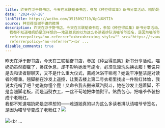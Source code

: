 ```yaml
---
title: 昨天在浮于野书店，今天在三联韬奋书店，参加《种豆得瓜集》新书分享活动。喵奶奶虽然脚崴了，卧床休息，却不影响她发号施令，必须洗澡洗头换衣服！我说只是去和...
date: '2024-07-28'
linkTitle: https://weibo.com/3515092710/OpGUX9TIh
source: 种豆得瓜谢不谦的微博
description: 昨天在浮于野书店，今天在三联韬奋书店，参加《种豆得瓜集》新书分享活动。喵奶奶虽然脚崴了，卧床休息，却不影响她发号施令，必须洗澡洗头换衣服！我说只是去和读者聊聊天，又不是什么重大仪式，斋戒沐浴干嘛呢？她说干净整洁是对读者的尊重。翘脚躺在沙发上遥控，让我去楼上第二号衣柜里找出一件粉红体恤，我说太花哨了吧？她说你懂个屁！又命令我去搬来蒸汽熨斗，她在沙发上翘着脚，不是当翘脚老板，而是当熨衣工，一丝不苟地把体恤熨平。煞费苦心，把喵爷爷装扮成个老粉红。<br>
  我都不知道喵奶奶是怎样想的——难道她真的以为这么多读者排队请喵爷爷签名，是因为喵爷爷变成了老粉红？<img style="" src="https://tvax1.sinaimg.cn/large/d1840ee6gy1hs4i5kt3j9j20np0zk40z.jpg"
  referrerpolicy="no-referrer"><br><br><img style="" src="https://tvax4.sinaimg.cn/large/d1840ee6gy1hs40xirue2j20m80eugly.jpg"
  referrerpolicy="no-referrer"><br ...
disable_comments: true
---
```

昨天在浮于野书店，今天在三联韬奋书店，参加《种豆得瓜集》新书分享活动。喵奶奶虽然脚崴了，卧床休息，却不影响她发号施令，必须洗澡洗头换衣服！我说只是去和读者聊聊天，又不是什么重大仪式，斋戒沐浴干嘛呢？她说干净整洁是对读者的尊重。翘脚躺在沙发上遥控，让我去楼上第二号衣柜里找出一件粉红体恤，我说太花哨了吧？她说你懂个屁！又命令我去搬来蒸汽熨斗，她在沙发上翘着脚，不是当翘脚老板，而是当熨衣工，一丝不苟地把体恤熨平。煞费苦心，把喵爷爷装扮成个老粉红。<br> 我都不知道喵奶奶是怎样想的——难道她真的以为这么多读者排队请喵爷爷签名，是因为喵爷爷变成了老粉红？<img style="" src="https://tvax1.sinaimg.cn/large/d1840ee6gy1hs4i5kt3j9j20np0zk40z.jpg" referrerpolicy="no-referrer"><br><br><img style="" src="https://tvax4.sinaimg.cn/large/d1840ee6gy1hs40xirue2j20m80eugly.jpg" referrerpolicy="no-referrer"><br ...